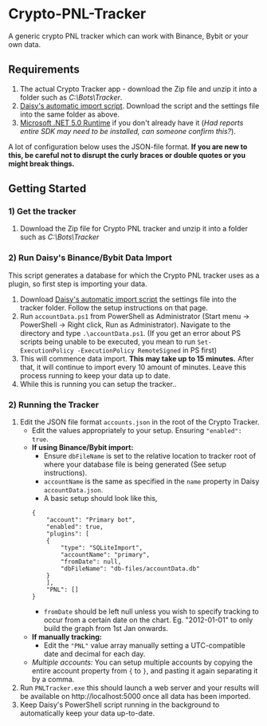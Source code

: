 # Crypto-PNL-Tracker
A generic crypto PNL tracker which can work with Binance, Bybit or your own data.

## Requirements
1. The actual Crypto Tracker app - download the Zip file and unzip it into a folder such as *C:\Bots\Tracker*.
2. [Daisy's automatic import script](https://github.com/daisy613/accountData). Download the script and the settings file into the same folder as above.
3. [Microsoft .NET 5.0 Runtime](https://dotnet.microsoft.com/download) if you don't already have it (*Had reports entire SDK may need to be installed, can someone confirm this?*).

A lot of configuration below uses the JSON-file format. **If you are new to this, be careful not to disrupt the curly braces or double quotes or you might break things.**

## Getting Started
### 1) Get the tracker
1. Download the Zip file for Crypto PNL tracker and unzip it into a folder such as *C:\Bots\Tracker*

### 2) Run Daisy's Binance/Bybit Data Import
This script generates a database for which the Crypto PNL tracker uses as a plugin, so first step is importing your data.
1. Download [Daisy's automatic import script](https://github.com/daisy613/accountData) the settings file into the tracker folder. Follow the setup instructions on that page.
2. Run `accountData.ps1` from PowerShell as Administrator (Start menu -> PowerShell -> Right click, Run as Administrator). Navigate to the directory and type `.\accountData.ps1`. (If you get an error about PS scripts being unable to be executed, you mean to run `Set-ExecutionPolicy -ExecutionPolicy RemoteSigned` in PS first)
3. This will commence data import. **This may take up to 15 minutes.** After that, it will continue to import every 10 amount of minutes. Leave this process running to keep your data up to date.
4. While this is running you can setup the tracker..

### 2) Running the Tracker
1. Edit the JSON file format `accounts.json` in the root of the Crypto Tracker.
    - Edit the values appropriately to your setup. Ensuring `"enabled": true`.
    - **If using Binance/Bybit import:**
        - Ensure `dbFileName` is set to the relative location to tracker root of where your database file is being generated (See setup instructions).
        - `accountName` is the same as specified in the `name` property in Daisy `accountData.json`.
        - A basic setup should look like this,
        ```
        {
            "account": "Primary bot",
            "enabled": true,
            "plugins": [
            {
                "type": "SQLiteImport",
                "accountName": "primary",
                "fromDate": null,
                "dbFileName": "db-files/accountData.db"
            }
            ],
            "PNL": []
        }
        ```
        - `fromDate` should be left null unless you wish to specify tracking to occur from a certain date on the chart. Eg. "2012-01-01" to only build the graph from 1st Jan onwards.
    - **If manually tracking:**
        - Edit the `"PNL"` value array manually setting a UTC-compatible date and decimal for each day.
    - *Multiple accounts:* You can setup multiple accounts by copying the entire account property from `{` to `}`, and pasting it again separating it by a comma.
2. Run `PNLTracker.exe` this should launch a web server and your results will be available on http://localhost:5000 once all data has been imported.
3. Keep Daisy's PowerShell script running in the background to automatically keep your data up-to-date.

